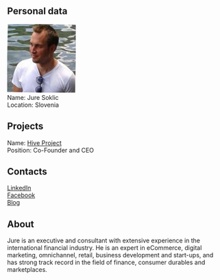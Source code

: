 ## Personal data
![ photo](photo/jure_soklic.jpg)  
Name: Jure Soklic    
Location: Slovenia
## Projects 
Name: [Hive Project](../projects/hive.md)  
Position: Co-Founder and CEO 
## Contacts
[LinkedIn](https://www.linkedin.com/in/juresoklic/)  
[Facebook](https://www.facebook.com/jure.soklic.9)  
[Blog](https://medium.com/@juresoklic)
## About
Jure is an executive and consultant with extensive experience in the international financial industry.
He is an expert in eCommerce, digital marketing, omnichannel, retail, business development and start-ups, and has strong track record in the field of finance, consumer durables and marketplaces.
